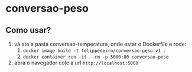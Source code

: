 # conversao-peso

## Como usar?

1. vá ate a pasta conversao-temperatura, onde estar o Dockerfile e rode:
   1. `docker image build -t felippedeiro/conversao-peso:v1 .`
   1. `docker container run -it --rm -p 5000:80 conversao-peso`
1. abra o navegador cole a url `http://localhost:5000`
